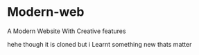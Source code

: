 # Modern-web
A Modern Website With Creative features 

hehe though it is cloned but i Learnt something new thats matter
